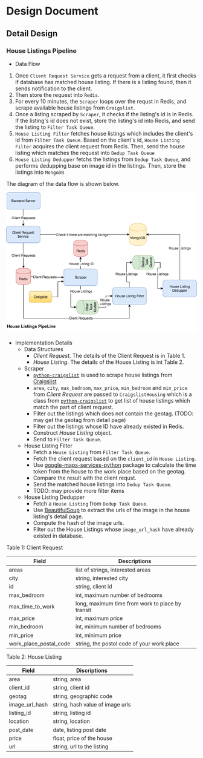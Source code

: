 # Design Document
## Detail Design
### House Listings Pipeline
*  Data Flow
  1.  Once `Client Request Service` gets a request from a client, it first checks if database has matched house listing. If there is a listing found, then it sends notification to the client.
  1.  Then store the request into `Redis`.
  1.  For every 10 minutes, the `Scraper` loops over the requst in Redis, and scrape available house listings from `Craigslist`.
  1.  Once a listing scraped by `Scraper`, it checks if the listing's id is in Redis. If the listing's id does not exist, store the listing's id into Redis, and send the listing to `Filter Task Queue`.
  1.  `House Listing Filter` fetches house listings which includes the client's id from `Filter Task Queue`. Based on the client's id, `House Listing Filter` acquires the client request from Redis. Then, send the house listing which matches the request into `Dedup Task Queue`
  1.  `House Listing Dedupper` fetchs the listings from `Dedup Task Queue`, and performs dedupping base on image id in the listings. Then, store the listings into `MongoDB`

The diagram of the data flow is shown below.

![house listing pipeline](houseListingPipeLine.png)
* Implementation Details
  * Data Structures
    *   *Client Request*. The details of the Client Request is in Table 1.
    *   *House Listing*. The details of the House Listing is int Table 2.
  * Scraper
    * [`python-craigslist`](https://github.com/juliomalegria/python-craigslist) is used to scrape house listings from [Craigslist](https://www.craigslist.org/about/sites)
    * `area`, `city`, `max_bedroom`, `max_price`, `min_bedroom` and `min_price` from *Client Request* are passed to `CraigslistHousing` which is a class from [`python-craigslist`](https://github.com/juliomalegria/python-craigslist) to get list of house listings which match the part of client request.
    * Filter out the listings which does not contain the geotag. (TODO: may get the geotag from detail page)
    * Filter out the listings whose ID have already existed in Redis.
    * Construct *House Listing* object.
    * Send to `Filter Task Queue`.
  * House Listing Filter
    * Fetch a `House Listing` from `Filter Task Queue`.
    * Fetch the client request based on the `client_id` in `House Listing`.
    * Use [google-maps-services-python](https://github.com/googlemaps/google-maps-services-python) package to calculate the time token from the house to the work place based on the geotag.
    * Compare the result with the client requst.
    * Send the matched house listings into `Dedup Task Queue`.
    * TODO: may provide more filter items
  * House Listing Dedupper
    * Fetch a `House Listing` from `Dedup Task Queue`.
    * Use [BeautifulSoup](https://www.crummy.com/software/BeautifulSoup/) to extract the urls of the image in the house listing's detail page.
    * Compute the hash of the image urls.
    * Filter out the House Listings whose `image_url_hash` have already existed in database.

Table 1: Client Request

|Field | Descriptions|
|--- | ---|
|areas|list of strings, interested areas|
|city|string, interested city|
|id|string, client id|
|max_bedroom|int, maximum number of bedrooms|
|max_time_to_work|long, maximum time from work to place by transit|
|max_price|int, maximum price|
|min_bedroom|int, minimum number of bedrooms|
|min_price|int, minimum price|
|work_place_postal_code|string, the postol code of your work place|

Table 2: House Listing

Field | Discriptions
--- | ---
area|string, area
client_id|string, client id
geotag|string, geographic code
image_url_hash|string, hash value of image urls
listing_id|string, listing id
location|string, location
post_date|date, listing post date
price|float, price of the house
url|string, url to the listing
